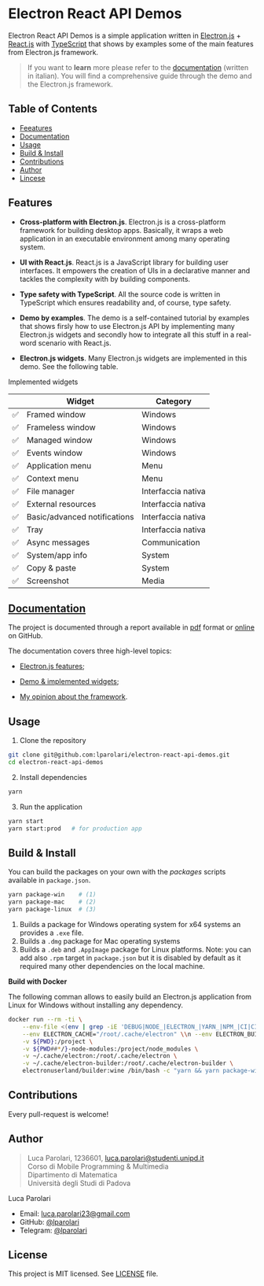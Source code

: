 # Electron React API Demos

Electron React API Demos is a simple application written in
[Electron.js](https://www.electronjs.org/) +
[React.js](https://reactjs.org/) with
[TypeScript](https://www.typescriptlang.org/) that shows by examples
some of the main features from Electron.js framework.

> If you want to **learn** more please refer to the
> [documentation](docs/README.md) (written in italian). You will find
> a comprehensive guide through the demo and the Electron.js
> framework.

## Table of Contents

- [Feeatures](#features)
- [Documentation](#documentation)
- [Usage](#usage)
- [Build & Install](#build--install)
- [Contributions](#contributions)
- [Author](#author)
- [Lincese](#license)

## Features

- **Cross-platform with Electron.js**. Electron.js is a cross-platform
  framework for building desktop apps. Basically, it wraps a web
  application in an executable environment among many operating
  system.

- **UI with React.js**. React.js is a JavaScript library for building
  user interfaces. It empowers the creation of UIs in a declarative
  manner and tackles the complexity with by building components.

- **Type safety with TypeScript**. All the source code is written in
  TypeScript which ensures readability and, of course, type safety.

- **Demo by examples**. The demo is a self-contained tutorial by
  examples that shows firsly how to use Electron.js API by
  implementing many Electron.js widgets and secondly how to integrate
  all this stuff in a real-word scenario with React.js.

- **Electron.js widgets**. Many Electron.js widgets are implemented in
  this demo. See the following table.

Implemented widgets

|     | Widget                       | Category           |
| --- | ---------------------------- | ------------------ |
| ✅  | Framed window                | Windows            |
| ✅  | Frameless window             | Windows            |
| ✅  | Managed window               | Windows            |
| ✅  | Events window                | Windows            |
| ✅  | Application menu             | Menu               |
| ✅  | Context menu                 | Menu               |
| ✅  | File manager                 | Interfaccia nativa |
| ✅  | External resources           | Interfaccia nativa |
| ✅  | Basic/advanced notifications | Interfaccia nativa |
| ✅  | Tray                         | Interfaccia nativa |
| ✅  | Async messages               | Communication      |
| ✅  | System/app info              | System             |
| ✅  | Copy & paste                 | System             |
| ✅  | Screenshot                   | Media              |

## [Documentation](docs/README.md)

The project is documented through a report available in
[pdf](link-to-pdf) format or [online](docs/README.md) on GitHub.

The documentation covers three high-level topics:

- [Electron.js features](docs/README.md#electronjs);

- [Demo & implemented widgets](docs/README.md#demo);

- [My opinion about the framework](docs/README.md#conclusione).

## Usage

1. Clone the repository

```bash
git clone git@github.com:lparolari/electron-react-api-demos.git
cd electron-react-api-demos
```

2. Install dependencies

```bash
yarn
```

3. Run the application

```bash
yarn start
yarn start:prod   # for production app
```

## Build & Install

You can build the packages on your own with the _packages_ scripts
available in `package.json`.

```bash
yarn package-win    # (1)
yarn package-mac    # (2)
yarn package-linux  # (3)
```

1. Builds a package for Windows operating system for x64 systems an
   provides a `.exe` file.
2. Builds a `.dmg` package for Mac operating systems
3. Builds a `.deb` and `.AppImage` package for Linux platforms. Note:
   you can add also `.rpm` target in `package.json` but it is disabled
   by default as it required many other dependencies on the local
   machine.

**Build with Docker**

The following comman allows to easily build an Electron.js application
from Linux for Windows without installing any dependency.

```bash
docker run --rm -ti \
    --env-file <(env | grep -iE 'DEBUG|NODE_|ELECTRON_|YARN_|NPM_|CI|CIRCLE|TRAVIS_TAG|TRAVIS|TRAVIS_REPO_|TRAVIS_BUILD_|TRAVIS_BRANCH|TRAVIS_PULL_REQUEST_|APPVEYOR_|CSC_|GH_|GITHUB_|BT_|AWS_|STRIP|BUILD_') \
    --env ELECTRON_CACHE="/root/.cache/electron" \\n --env ELECTRON_BUILDER_CACHE="/root/.cache/electron-builder" \
    -v ${PWD}:/project \
    -v ${PWD##*/}-node-modules:/project/node_modules \
    -v ~/.cache/electron:/root/.cache/electron \
    -v ~/.cache/electron-builder:/root/.cache/electron-builder \
    electronuserland/builder:wine /bin/bash -c "yarn && yarn package-win"
```

## Contributions

Every pull-request is welcome!

## Author

> Luca Parolari, 1236601, luca.parolari@studenti.unipd.it \
> Corso di Mobile Programming & Multimedia \
> Dipartimento di Matematica \
> Università degli Studi di Padova

Luca Parolari

- Email: [luca.parolari23@gmail.com](mailto:luca.parolari23@gmail.com)
- GitHub: [@lparolari](https://github.com/lparolari)
- Telegram: [@lparolari](https://t.me/lparolari)

## License

This project is MIT licensed. See [LICENSE](LICENSE) file.
